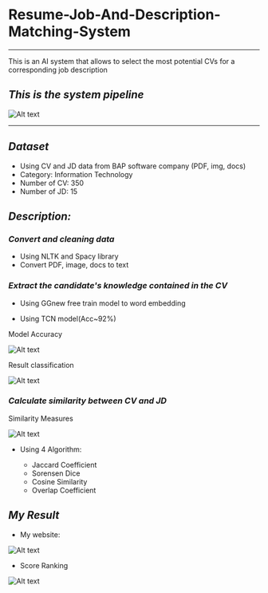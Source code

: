 # Resume-Job-And-Description-Matching-System

------------------------------------------

This is an AI system that allows to select the most potential CVs for a corresponding job description

## *This is the system pipeline*

![Alt text](https://github.com/ikkear99/Resume-Job-And-Description-Matching-System/blob/Master/web_app/Images/pipeline.png "a title")

---------------------------

## *Dataset*

- Using CV and JD data from BAP software company (PDF, img, docs)
- Category: Information Technology
- Number of CV: 350
- Number of JD: 15

## *Description:*

### *Convert and cleaning data*

- Using NLTK and Spacy library
- Convert PDF, image, docs to text

### *Extract the candidate's knowledge contained in the CV*

- Using GGnew free train model to word embedding 

- Using TCN model(Acc~92%)

Model Accuracy

![Alt text](https://github.com/ikkear99/Resume-Job-And-Description-Matching-System/blob/Master/web_app/Images/result1.png "Model Accuracy")

Result classification 

![Alt text](https://github.com/ikkear99/Resume-Job-And-Description-Matching-System/blob/Master/web_app/Images/result2.png "Model classification result")

### *Calculate similarity between CV and JD*

Similarity Measures

![Alt text](https://github.com/ikkear99/Resume-Job-And-Description-Matching-System/blob/Master/web_app/Images/Similarity_Measures.png "Similarity Measures")


- Using 4 Algorithm: 

  - Jaccard Coefficient 
  - Sorensen Dice 
  - Cosine Similarity
  - Overlap Coefficient

## *My Result*

- My website:

![Alt text](https://github.com/ikkear99/Resume-Job-And-Description-Matching-System/blob/Master/web_app/Images/view_page_2.png "My website")

- Score Ranking

![Alt text](https://github.com/ikkear99/Resume-Job-And-Description-Matching-System/blob/Master/web_app/Images/view_page.png "Table score ranking")
